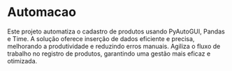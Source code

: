 # Automacao
Este projeto automatiza o cadastro de produtos usando PyAutoGUI, Pandas e Time. A solução oferece inserção de dados eficiente e precisa, melhorando a produtividade e reduzindo erros manuais. Agiliza o fluxo de trabalho no registro de produtos, garantindo uma gestão mais eficaz e otimizada.
